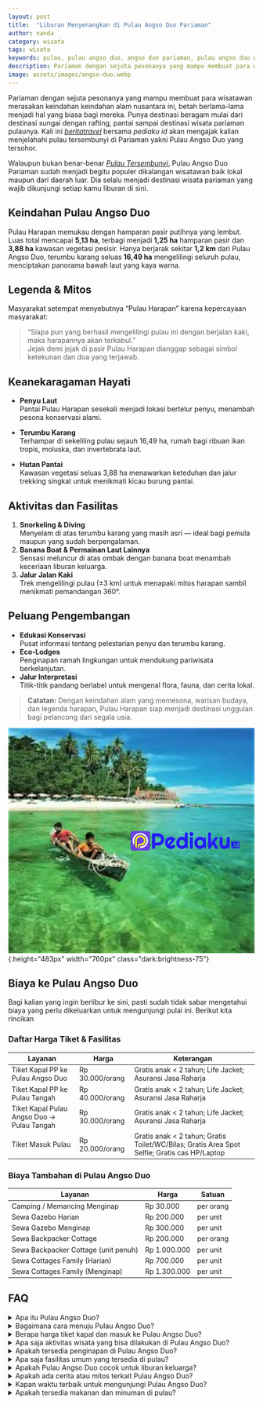 ```yaml
---
layout: post
title:  "Liburan Menyenangkan di Pulau Angso Duo Pariaman"
author: nanda
category: wisata
tags: wisata
keywords: pulau, pulau angso duo, angso duo pariaman, pulau angso duo wikipedia, harga pulau angso duo, biaya ke pulau angso duo
description: Pariaman dengan sejuta pesonanya yang mampu membuat para wisatawan merasakan keindahan keindahan alam nusantara ini, betah berlama-lama menjadi hal yang biasa bagi mereka. Punya destinasi beragam mulai dari destinasi sungai dengan rafting, pantai sampai destinasi wisata pariaman pulaunya. 
image: assets/images/angso-duo.webp
---
```


Pariaman dengan sejuta pesonanya yang mampu membuat para wisatawan merasakan keindahan keindahan alam nusantara ini, betah berlama-lama menjadi hal yang biasa bagi mereka. Punya destinasi beragam mulai dari destinasi sungai dengan rafting, pantai sampai destinasi wisata pariaman pulaunya. Kali ini *[beritatravel](https://beritatravel.id)* bersama *pediaku id* akan mengajak kalian menjelahahi pulau tersembunyi di Pariaman yakni Pulau Angso Duo yang tersohor.

Walaupun bukan benar-benar *[Pulau Tersembunyi](https://beritatravel.id/destinasi-wisata/petualangan-di-pulau-pulau-tersembunyi-di-indonesia/)*, Pulau Angso Duo Pariaman sudah menjadi begitu populer dikalangan wisatawan baik lokal maupun dari daerah luar. Dia selalu menjadi destinasi wisata pariaman yang wajib dikunjungi setiap kamu liburan di sini.

## Keindahan Pulau Angso Duo
Pulau Harapan memukau dengan hamparan pasir putihnya yang lembut. Luas total mencapai **5,13 ha**, terbagi menjadi **1,25 ha** hamparan pasir dan **3,88 ha** kawasan vegetasi pesisir. Hanya berjarak sekitar **1,2 km** dari Pulau Angso Duo, terumbu karang seluas **16,49 ha** mengelilingi seluruh pulau, menciptakan panorama bawah laut yang kaya warna.

## Legenda & Mitos
Masyarakat setempat menyebutnya “Pulau Harapan” karena kepercayaan masyarakat:  
> “Siapa pun yang berhasil mengelilingi pulau ini dengan berjalan kaki, maka harapannya akan terkabul.”  
Jejak demi jejak di pasir Pulau Harapan dianggap sebagai simbol ketekunan dan doa yang terjawab.

## Keanekaragaman Hayati
- **Penyu Laut**  
  Pantai Pulau Harapan sesekali menjadi lokasi bertelur penyu, menambah pesona konservasi alami.

- **Terumbu Karang**  
  Terhampar di sekeliling pulau sejauh 16,49 ha, rumah bagi ribuan ikan tropis, moluska, dan invertebrata laut.

- **Hutan Pantai**  
  Kawasan vegetasi seluas 3,88 ha menawarkan keteduhan dan jalur trekking singkat untuk menikmati kicau burung pantai.

## Aktivitas dan Fasilitas
1. **Snorkeling & Diving**  
   Menyelam di atas terumbu karang yang masih asri — ideal bagi pemula maupun yang sudah berpengalaman.  
2. **Banana Boat & Permainan Laut Lainnya**  
   Sensasi meluncur di atas ombak dengan banana boat menambah keceriaan liburan keluarga.  
3. **Jalur Jalan Kaki**  
   Trek mengelilingi pulau (±3 km) untuk menapaki mitos harapan sambil menikmati pemandangan 360°.

## Peluang Pengembangan
- **Edukasi Konservasi**  
  Pusat informasi tentang pelestarian penyu dan terumbu karang.  
- **Eco‑Lodges**  
  Penginapan ramah lingkungan untuk mendukung pariwisata berkelanjutan.  
- **Jalur Interpretasi**  
  Titik-titik pandang berlabel untuk mengenal flora, fauna, dan cerita lokal.

> **Catatan:** Dengan keindahan alam yang memesona, warisan budaya, dan legenda harapan, Pulau Harapan siap menjadi destinasi unggulan bagi pelancong dari segala usia.  

![wisata angsoi dui](/assets/images/angso-duo2.webp){:height="483px" width="760px" class="dark:brightness-75"}


## Biaya ke Pulau Angso Duo
Bagi kalian yang ingin berlibur ke sini, pasti sudah tidak sabar mengetahui biaya yang perlu dikeluarkan untuk mengunjungi pulai ini. Berikut kita rincikan
### Daftar Harga Tiket & Fasilitas

| Layanan                                              | Harga                | Keterangan                                    |
|------------------------------------------------------|----------------------|-----------------------------------------------|
| Tiket Kapal PP ke Pulau Angso Duo                    | Rp 30.000/orang      | Gratis anak < 2 tahun; Life Jacket; Asuransi Jasa Raharja |
| Tiket Kapal PP ke Pulau Tangah                       | Rp 40.000/orang      | Gratis anak < 2 tahun; Life Jacket; Asuransi Jasa Raharja |
| Tiket Kapal Pulau Angso Duo → Pulau Tangah           | Rp 30.000/orang      | Gratis anak < 2 tahun; Life Jacket; Asuransi Jasa Raharja |
| Tiket Masuk Pulau                                    | Rp 20.000/orang      | Gratis anak < 2 tahun; Gratis Toilet/WC/Bilas; Gratis Area Spot Selfie; Gratis cas HP/Laptop |

### Biaya Tambahan di Pulau Angso Duo

| Layanan                                          | Harga                  | Satuan      |
|--------------------------------------------------|------------------------|-------------|
| Camping / Memancing Menginap                     | Rp 30.000             | per orang   |
| Sewa Gazebo Harian                               | Rp 200.000            | per unit    |
| Sewa Gazebo Menginap                             | Rp 300.000            | per unit    |
| Sewa Backpacker Cottage                          | Rp 200.000            | per orang   |
| Sewa Backpacker Cottage (unit penuh)             | Rp 1.000.000          | per unit    |
| Sewa Cottages Family (Harian)                    | Rp 700.000            | per unit    |
| Sewa Cottages Family (Menginap)                  | Rp 1.300.000          | per unit    |

## FAQ

<div class="space-y-4">
  <!-- FAQ 1 -->
  <details class="group border rounded-lg p-4">
    <summary class="cursor-pointer text-lg font-medium text-gray-800 group-open:text-blue-600">
      Apa itu Pulau Angso Duo?
    </summary>
    <p class="mt-2 text-gray-600">
      Pulau Angso Duo adalah pulau kecil seluas 5,13 hektar yang terletak di lepas Pantai Gandoriah, Kota Pariaman, Sumatera Barat. Pulau ini terkenal dengan pasir putihnya, air laut yang jernih, dan fasilitas wisata seperti snorkeling, banana boat, serta penginapan sederhana. :contentReference[oaicite:2]{index=2}
    </p>
  </details>

  <!-- FAQ 2 -->
  <details class="group border rounded-lg p-4">
    <summary class="cursor-pointer text-lg font-medium text-gray-800 group-open:text-blue-600">
      Bagaimana cara menuju Pulau Angso Duo?
    </summary>
    <p class="mt-2 text-gray-600">
      Dari Kota Padang, Anda dapat naik kereta api ke Stasiun Pariaman selama sekitar 2 jam. Dari stasiun, berjalan kaki ke Pantai Gandoriah, lalu menyeberang ke Pulau Angso Duo menggunakan perahu kecil dengan waktu tempuh sekitar 15–20 menit. :contentReference[oaicite:3]{index=3}
    </p>
  </details>

  <!-- FAQ 3 -->
  <details class="group border rounded-lg p-4">
    <summary class="cursor-pointer text-lg font-medium text-gray-800 group-open:text-blue-600">
      Berapa harga tiket kapal dan masuk ke Pulau Angso Duo?
    </summary>
    <p class="mt-2 text-gray-600">
      Harga tiket kapal pulang-pergi ke Pulau Angso Duo adalah sekitar Rp30.000 per orang. Tiket ini biasanya sudah termasuk biaya masuk ke pulau. Anak-anak di bawah 2 tahun biasanya gratis. :contentReference[oaicite:4]{index=4}
    </p>
  </details>

  <!-- FAQ 4 -->
  <details class="group border rounded-lg p-4">
    <summary class="cursor-pointer text-lg font-medium text-gray-800 group-open:text-blue-600">
      Apa saja aktivitas wisata yang bisa dilakukan di Pulau Angso Duo?
    </summary>
    <p class="mt-2 text-gray-600">
      Aktivitas yang dapat dilakukan meliputi berenang, snorkeling, bermain banana boat, berfoto di spot selfie, berkemah, memancing, dan menikmati pemandangan alam. :contentReference[oaicite:5]{index=5}
    </p>
  </details>

  <!-- FAQ 5 -->
  <details class="group border rounded-lg p-4">
    <summary class="cursor-pointer text-lg font-medium text-gray-800 group-open:text-blue-600">
      Apakah tersedia penginapan di Pulau Angso Duo?
    </summary>
    <p class="mt-2 text-gray-600">
      Ya, tersedia penginapan sederhana seperti gazebo harian, gazebo untuk menginap, dan cottage backpacker dengan harga mulai dari Rp200.000 per orang hingga Rp1.000.000 per unit.
    </p>
  </details>

  <!-- FAQ 6 -->
  <details class="group border rounded-lg p-4">
    <summary class="cursor-pointer text-lg font-medium text-gray-800 group-open:text-blue-600">
      Apa saja fasilitas umum yang tersedia di pulau?
    </summary>
    <p class="mt-2 text-gray-600">
      Fasilitas umum meliputi toilet/WC, area bilas, area spot selfie, tempat pengisian daya HP/laptop, dan area bermain air.
    </p>
  </details>

  <!-- FAQ 7 -->
  <details class="group border rounded-lg p-4">
    <summary class="cursor-pointer text-lg font-medium text-gray-800 group-open:text-blue-600">
      Apakah Pulau Angso Duo cocok untuk liburan keluarga?
    </summary>
    <p class="mt-2 text-gray-600">
      Ya, pulau ini sangat cocok untuk liburan keluarga karena memiliki pantai yang landai, air laut yang jernih, dan berbagai aktivitas yang ramah anak.
    </p>
  </details>

  <!-- FAQ 8 -->
  <details class="group border rounded-lg p-4">
    <summary class="cursor-pointer text-lg font-medium text-gray-800 group-open:text-blue-600">
      Apakah ada cerita atau mitos terkait Pulau Angso Duo?
    </summary>
    <p class="mt-2 text-gray-600">
      Ya, terdapat mitos bahwa siapa pun yang berhasil mengelilingi pulau ini dengan berjalan kaki akan terkabul harapannya.
    </p>
  </details>

  <!-- FAQ 9 -->
  <details class="group border rounded-lg p-4">
    <summary class="cursor-pointer text-lg font-medium text-gray-800 group-open:text-blue-600">
      Kapan waktu terbaik untuk mengunjungi Pulau Angso Duo?
    </summary>
    <p class="mt-2 text-gray-600">
      Waktu terbaik adalah selama musim kemarau, antara April hingga Oktober, untuk menikmati cuaca cerah dan laut yang tenang.
    </p>
  </details>

  <!-- FAQ 10 -->
  <details class="group border rounded-lg p-4">
    <summary class="cursor-pointer text-lg font-medium text-gray-800 group-open:text-blue-600">
      Apakah tersedia makanan dan minuman di pulau?
    </summary>
    <p class="mt-2 text-gray-600">
      Ya, terdapat warung-warung kecil yang menjual makanan dan minuman ringan untuk pengunjung.
    </p>
  </details>
</div>




